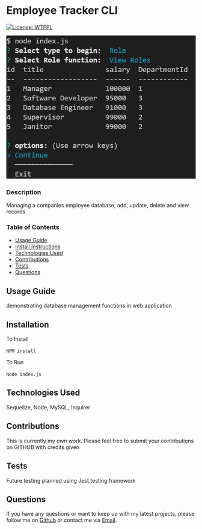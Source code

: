# Employee Tracker CLI


  [![License: WTFPL](https://img.shields.io/badge/License-WTFPL-brightgreen.svg)](http://www.wtfpl.net/about/)



  ![Employee Tracker CLI](./Assets/final/finalScreen.PNG)


          
### Description 

Managing a companies employee database, add, update, delete and view records


### Table of Contents

* [Usage Guide](#Usage-Guide)
* [Install Instructions](#Installation)
* [Technologies Used](#Technologies-Used)
* [Contributions](#Contributions)
* [Tests](#Tests)
* [Questions](#Questions)


## Usage Guide 

demonstrating database management functions in web application


## Installation 

To Install

`NPM install` 

To Run

`Node index.js`


## Technologies Used 

Sequelize, Node, MySQL, Inquirer


## Contributions 

This is currently my own work. Please feel free to submit your contributions on GITHUB with credits given

## Tests 

Future testing planned using Jest testing framework

## Questions 

If you have any questions or want to keep up with my latest projects, please follow me on [Github](http://www.github.com/operationBrass) or contact me via [Email](mr.brn.lewis@outlook.com). 
